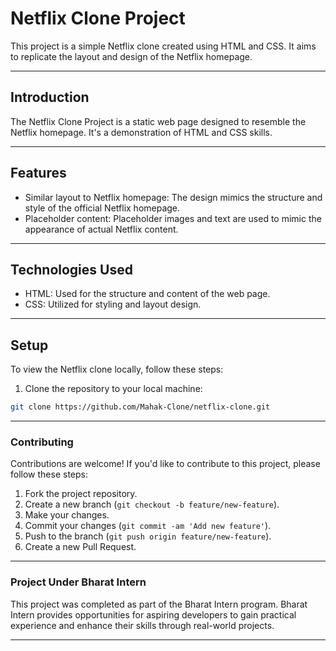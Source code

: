 # Netflix Clone Project

This project is a simple Netflix clone created using HTML and CSS. It aims to replicate the layout and design of the Netflix homepage.

---

## Introduction

The Netflix Clone Project is a static web page designed to resemble the Netflix homepage. It's a demonstration of HTML and CSS skills.

---

## Features

- Similar layout to Netflix homepage: The design mimics the structure and style of the official Netflix homepage.
- Placeholder content: Placeholder images and text are used to mimic the appearance of actual Netflix content.

---

## Technologies Used

- HTML: Used for the structure and content of the web page.
- CSS: Utilized for styling and layout design.

---

## Setup

To view the Netflix clone locally, follow these steps:

1. Clone the repository to your local machine:

```bash
git clone https://github.com/Mahak-Clone/netflix-clone.git
```

---

### **Contributing**

Contributions are welcome! If you'd like to contribute to this project, please follow these steps:

1. Fork the project repository.
2. Create a new branch (`git checkout -b feature/new-feature`).
3. Make your changes.
4. Commit your changes (`git commit -am 'Add new feature'`).
5. Push to the branch (`git push origin feature/new-feature`).
6. Create a new Pull Request.

---

### **Project Under Bharat Intern**

This project was completed as part of the Bharat Intern program. Bharat Intern provides opportunities for aspiring developers to gain practical experience and enhance their skills through real-world projects.

---
```
